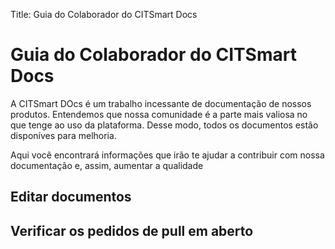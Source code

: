 Title: Guia do Colaborador do CITSmart Docs

# Guia do Colaborador do CITSmart Docs

A  CITSmart DOcs é um trabalho incessante de documentação de nossos produtos. Entendemos que nossa comunidade é a parte mais valiosa no que tenge ao uso da plataforma. Desse modo, todos os documentos estão disponíves para melhoria.

Aqui você encontrará informações que irão te ajudar a contribuir com nossa documentação e, assim, aumentar a qualidade

## Editar documentos

## Verificar os pedidos de pull em aberto